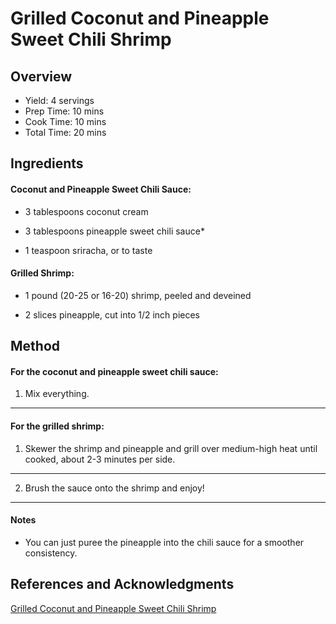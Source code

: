 # Grilled Coconut and Pineapple Sweet Chili Shrimp

## Overview

- Yield: 4 servings
- Prep Time: 10 mins
- Cook Time: 10 mins
- Total Time: 20 mins

## Ingredients

#### Coconut and Pineapple Sweet Chili Sauce:

- 3 tablespoons coconut cream

- 3 tablespoons pineapple sweet chili sauce*

- 1 teaspoon sriracha, or to taste

#### Grilled Shrimp:

- 1 pound (20-25 or 16-20) shrimp, peeled and deveined

- 2 slices pineapple, cut into 1/2 inch pieces

## Method

#### For the coconut and pineapple sweet chili sauce:

1. Mix everything.
---

#### For the grilled shrimp:

1. Skewer the shrimp and pineapple and grill over medium-high heat until cooked, about 2-3 minutes per side.
---
2. Brush the sauce onto the shrimp and enjoy!
---

#### Notes

- You can just puree the pineapple into the chili sauce for a smoother consistency.

## References and Acknowledgments

[Grilled Coconut and Pineapple Sweet Chili Shrimp](http://www.closetcooking.com/2015/06/grilled-coconut-and-pineapple-sweet.html)
